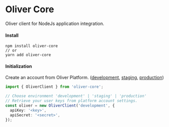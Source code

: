 # Oliver Core

Oliver client for NodeJs application integration.

#### Install

```
npm install oliver-core
// or
yarn add oliver-core
```

#### Initialization

Create an account from Oliver Platform. ([development](development.olvr.app), [staging](staging.olvr.app), [production](olvr.app))

```ts
import { OliverClient } from 'oliver-core';

// Choose environment 'development' | 'staging' | 'production'
// Retrieve your user keys from platform account settings.
const oliver = new OliverClient('development', {
  apiKey: '<key>',
  apiSecret: '<secret>',
});
```
